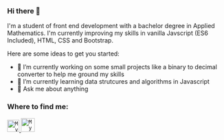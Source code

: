 ### Hi there 👋

I'm a student of front end development with a bachelor degree in Applied Mathematics. I'm currently improving my skills in vanilla Javscript (ES6 Included), HTML, CSS and Bootstrap.

Here are some ideas to get you started:

- 🔭 I’m currently working on some small projects like a binary to decimal converter to help me ground my skills
- 🌱 I’m currently learning data strutcures and algorithms in Javascript 
- 💬 Ask me about anything

### Where to find me:

<a href="https://www.linkedin.com/in/leonardo-brombilla/">
  <code><img alt="My linkedin" width="28" src="https://www.flaticon.com/svg/static/icons/svg/1383/1383262.svg" /></code>
</a>

<a href="mailto:antunes.b.leonardo@gmail.com">
  <code><img alt="My e-mail" width="32" src="https://www.flaticon.com/svg/static/icons/svg/324/324123.svg" /></code>
</a>

